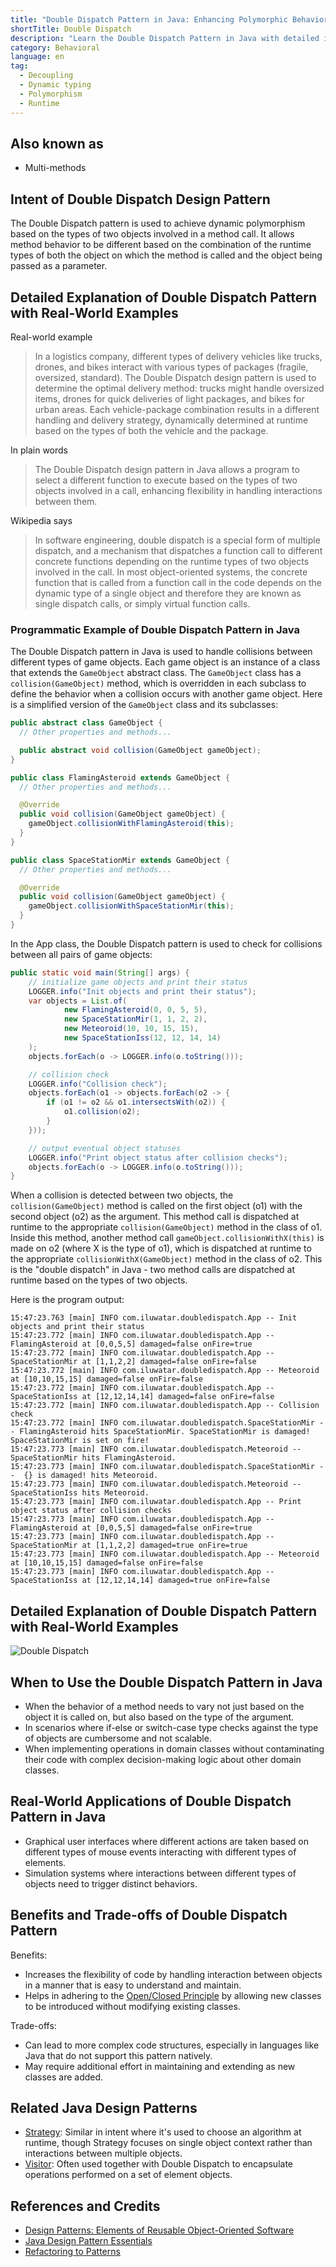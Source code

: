 ```yaml
---
title: "Double Dispatch Pattern in Java: Enhancing Polymorphic Behavior"
shortTitle: Double Dispatch
description: "Learn the Double Dispatch Pattern in Java with detailed implementation examples. Understand how to use this design pattern to enhance your Java applications. Read our comprehensive guide."
category: Behavioral
language: en
tag:
  - Decoupling
  - Dynamic typing
  - Polymorphism
  - Runtime
---
```


## Also known as

* Multi-methods

## Intent of Double Dispatch Design Pattern

The Double Dispatch pattern is used to achieve dynamic polymorphism based on the types of two objects involved in a method call. It allows method behavior to be different based on the combination of the runtime types of both the object on which the method is called and the object being passed as a parameter.

## Detailed Explanation of Double Dispatch Pattern with Real-World Examples

Real-world example

> In a logistics company, different types of delivery vehicles like trucks, drones, and bikes interact with various types of packages (fragile, oversized, standard). The Double Dispatch design pattern is used to determine the optimal delivery method: trucks might handle oversized items, drones for quick deliveries of light packages, and bikes for urban areas. Each vehicle-package combination results in a different handling and delivery strategy, dynamically determined at runtime based on the types of both the vehicle and the package.

In plain words

> The Double Dispatch design pattern in Java allows a program to select a different function to execute based on the types of two objects involved in a call, enhancing flexibility in handling interactions between them.

Wikipedia says

> In software engineering, double dispatch is a special form of multiple dispatch, and a mechanism that dispatches a function call to different concrete functions depending on the runtime types of two objects involved in the call. In most object-oriented systems, the concrete function that is called from a function call in the code depends on the dynamic type of a single object and therefore they are known as single dispatch calls, or simply virtual function calls.

### Programmatic Example of Double Dispatch Pattern in Java

The Double Dispatch pattern in Java is used to handle collisions between different types of game objects. Each game object is an instance of a class that extends the `GameObject` abstract class. The `GameObject` class has a `collision(GameObject)` method, which is overridden in each subclass to define the behavior when a collision occurs with another game object. Here is a simplified version of the `GameObject` class and its subclasses:

```java
public abstract class GameObject {
  // Other properties and methods...

  public abstract void collision(GameObject gameObject);
}

public class FlamingAsteroid extends GameObject {
  // Other properties and methods...

  @Override
  public void collision(GameObject gameObject) {
    gameObject.collisionWithFlamingAsteroid(this);
  }
}

public class SpaceStationMir extends GameObject {
  // Other properties and methods...

  @Override
  public void collision(GameObject gameObject) {
    gameObject.collisionWithSpaceStationMir(this);
  }
}
```

In the App class, the Double Dispatch pattern is used to check for collisions between all pairs of game objects:

```java
public static void main(String[] args) {
    // initialize game objects and print their status
    LOGGER.info("Init objects and print their status");
    var objects = List.of(
            new FlamingAsteroid(0, 0, 5, 5),
            new SpaceStationMir(1, 1, 2, 2),
            new Meteoroid(10, 10, 15, 15),
            new SpaceStationIss(12, 12, 14, 14)
    );
    objects.forEach(o -> LOGGER.info(o.toString()));

    // collision check
    LOGGER.info("Collision check");
    objects.forEach(o1 -> objects.forEach(o2 -> {
        if (o1 != o2 && o1.intersectsWith(o2)) {
            o1.collision(o2);
        }
    }));

    // output eventual object statuses
    LOGGER.info("Print object status after collision checks");
    objects.forEach(o -> LOGGER.info(o.toString()));
}
```

When a collision is detected between two objects, the `collision(GameObject)` method is called on the first object (o1) with the second object (o2) as the argument. This method call is dispatched at runtime to the appropriate `collision(GameObject)` method in the class of o1. Inside this method, another method call `gameObject.collisionWithX(this)` is made on o2 (where X is the type of o1), which is dispatched at runtime to the appropriate `collisionWithX(GameObject)` method in the class of o2. This is the "double dispatch" in Java - two method calls are dispatched at runtime based on the types of two objects.

Here is the program output:

```
15:47:23.763 [main] INFO com.iluwatar.doubledispatch.App -- Init objects and print their status
15:47:23.772 [main] INFO com.iluwatar.doubledispatch.App -- FlamingAsteroid at [0,0,5,5] damaged=false onFire=true
15:47:23.772 [main] INFO com.iluwatar.doubledispatch.App -- SpaceStationMir at [1,1,2,2] damaged=false onFire=false
15:47:23.772 [main] INFO com.iluwatar.doubledispatch.App -- Meteoroid at [10,10,15,15] damaged=false onFire=false
15:47:23.772 [main] INFO com.iluwatar.doubledispatch.App -- SpaceStationIss at [12,12,14,14] damaged=false onFire=false
15:47:23.772 [main] INFO com.iluwatar.doubledispatch.App -- Collision check
15:47:23.772 [main] INFO com.iluwatar.doubledispatch.SpaceStationMir -- FlamingAsteroid hits SpaceStationMir. SpaceStationMir is damaged! SpaceStationMir is set on fire!
15:47:23.773 [main] INFO com.iluwatar.doubledispatch.Meteoroid -- SpaceStationMir hits FlamingAsteroid.
15:47:23.773 [main] INFO com.iluwatar.doubledispatch.SpaceStationMir --  {} is damaged! hits Meteoroid.
15:47:23.773 [main] INFO com.iluwatar.doubledispatch.Meteoroid -- SpaceStationIss hits Meteoroid.
15:47:23.773 [main] INFO com.iluwatar.doubledispatch.App -- Print object status after collision checks
15:47:23.773 [main] INFO com.iluwatar.doubledispatch.App -- FlamingAsteroid at [0,0,5,5] damaged=false onFire=true
15:47:23.773 [main] INFO com.iluwatar.doubledispatch.App -- SpaceStationMir at [1,1,2,2] damaged=true onFire=true
15:47:23.773 [main] INFO com.iluwatar.doubledispatch.App -- Meteoroid at [10,10,15,15] damaged=false onFire=false
15:47:23.773 [main] INFO com.iluwatar.doubledispatch.App -- SpaceStationIss at [12,12,14,14] damaged=true onFire=false
```

## Detailed Explanation of Double Dispatch Pattern with Real-World Examples

![Double Dispatch](./etc/double-dispatch.png "Double Dispatch")

## When to Use the Double Dispatch Pattern in Java

* When the behavior of a method needs to vary not just based on the object it is called on, but also based on the type of the argument.
* In scenarios where if-else or switch-case type checks against the type of objects are cumbersome and not scalable.
* When implementing operations in domain classes without contaminating their code with complex decision-making logic about other domain classes.

## Real-World Applications of Double Dispatch Pattern in Java

* Graphical user interfaces where different actions are taken based on different types of mouse events interacting with different types of elements.
* Simulation systems where interactions between different types of objects need to trigger distinct behaviors.

## Benefits and Trade-offs of Double Dispatch Pattern

Benefits:

* Increases the flexibility of code by handling interaction between objects in a manner that is easy to understand and maintain.
* Helps in adhering to the [Open/Closed Principle](https://java-design-patterns.com/principles/#open-closed-principle) by allowing new classes to be introduced without modifying existing classes.

Trade-offs:

* Can lead to more complex code structures, especially in languages like Java that do not support this pattern natively.
* May require additional effort in maintaining and extending as new classes are added.

## Related Java Design Patterns

* [Strategy](https://java-design-patterns.com/patterns/strategy/): Similar in intent where it's used to choose an algorithm at runtime, though Strategy focuses on single object context rather than interactions between multiple objects.
* [Visitor](https://java-design-patterns.com/patterns/visitor/): Often used together with Double Dispatch to encapsulate operations performed on a set of element objects.

## References and Credits

* [Design Patterns: Elements of Reusable Object-Oriented Software](https://amzn.to/4awj7cV)
* [Java Design Pattern Essentials](https://amzn.to/3Jg8ZZV)
* [Refactoring to Patterns](https://amzn.to/3vRBJ8k)
